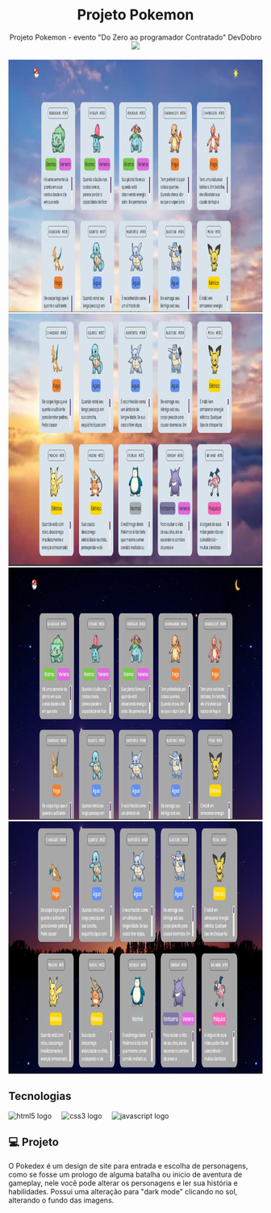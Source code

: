<div align="center">
<h1>Projeto Pokemon</h1>
Projeto Pokemon -  evento "Do Zero ao programador Contratado" DevDobro
</div>

<div align="center">
  <img height="400"  src="https://media.tenor.com/kYWeox8OKvAAAAAC/pokemon-squirtle.gif"  />
</div>
<br>
<div align="center">
  <img height="500"  src="https://github.com/SergioFCarvalho/pokemonList/blob/main/src/imagens/imagem-projeto1.png?raw=true"  />
</div>

<div align="center">
  <img height="500" src="https://github.com/SergioFCarvalho/pokemonList/blob/main/src/imagens/imagem-projeto1.2.png?raw=true"  />
</div>
<div align="center">
  <img height="500" src="https://github.com/SergioFCarvalho/pokemonList/blob/main/src/imagens/imagem-projeto2.png?raw=true"  />
</div>

<div align="center">
  <img height="500" src="https://github.com/SergioFCarvalho/pokemonList/blob/main/src/imagens/imagem-projeto2.2.png?raw=true"  />
</div>


###


<h2 align="left">Tecnologias</h2>
<div align="left">
  <img src="https://cdn.jsdelivr.net/gh/devicons/devicon/icons/html5/html5-original.svg" height="40" alt="html5 logo"  />
  <img width="12" />
  <img src="https://cdn.jsdelivr.net/gh/devicons/devicon/icons/css3/css3-original.svg" height="40" alt="css3 logo"  />
  <img width="12" />
  <img src="https://cdn.jsdelivr.net/gh/devicons/devicon/icons/javascript/javascript-plain.svg" height="40" alt="javascript logo"  />
</div>

<h2 align="left">💻 Projeto</h2>

<p align="left">O Pokedex é um design de site para entrada e escolha de personagens, como se fosse um prologo de alguma batalha ou inicio de aventura de gameplay, nele você pode alterar os personagens e ler sua história e habilidades. Possui uma alteração para "dark mode" clicando no sol, alterando o fundo das imagens.</p>

